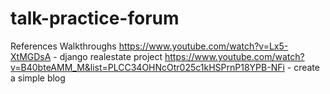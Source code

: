# talk-practice-forum
 
References
Walkthroughs
https://www.youtube.com/watch?v=Lx5-XtMGDsA - django realestate project
https://www.youtube.com/watch?v=B40bteAMM_M&list=PLCC34OHNcOtr025c1kHSPrnP18YPB-NFi - create a simple blog